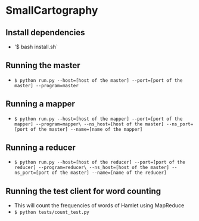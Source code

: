 # SmallCartography

## Install dependencies
- '$ bash install.sh`

## Running the master
- `$ python run.py --host=[host of the master] --port=[port of the master] --program=master`

## Running a mapper
- `$ python run.py --host=[host of the mapper] --port=[port of the mapper] --program=mapper\
        --ns_host=[host of the master] --ns_port=[port of the master] --name=[name of the mapper]`

## Running a reducer
- `$ python run.py --host=[host of the reducer] --port=[port of the reducer] --program=reducer\
        --ns_host=[host of the master] --ns_port=[port of the master] --name=[name of the reducer]`

## Running the test client for word counting
- This will count the frequencies of words of Hamlet using MapReduce
- `$ python tests/count_test.py`
